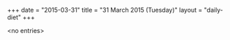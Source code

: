 +++
date = "2015-03-31"
title = "31 March 2015 (Tuesday)"
layout = "daily-diet"
+++


\<no entries\>

